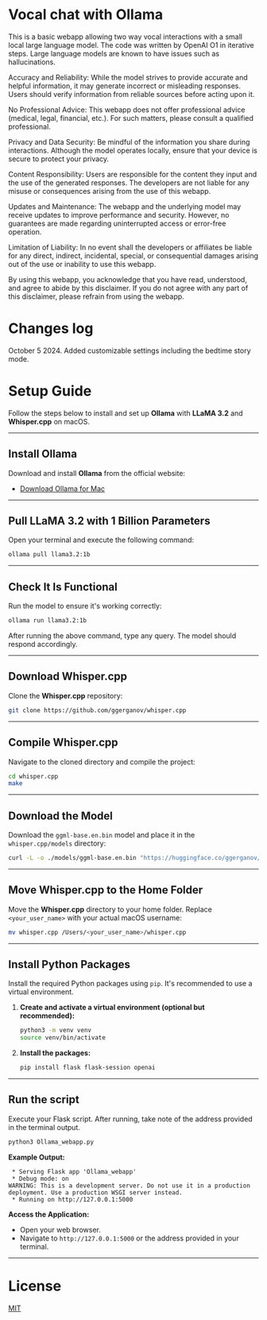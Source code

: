 # Vocal chat with Ollama
This is a basic webapp allowing two way vocal interactions with a small local large language model. The code was written by OpenAI O1 in iterative steps.
Large language models are known to have issues such as hallucinations. 

Accuracy and Reliability: While the model strives to provide accurate and helpful information, it may generate incorrect or misleading responses. Users should verify information from reliable sources before acting upon it.

No Professional Advice: This webapp does not offer professional advice (medical, legal, financial, etc.). For such matters, please consult a qualified professional.

Privacy and Data Security: Be mindful of the information you share during interactions. Although the model operates locally, ensure that your device is secure to protect your privacy.

Content Responsibility: Users are responsible for the content they input and the use of the generated responses. The developers are not liable for any misuse or consequences arising from the use of this webapp.

Updates and Maintenance: The webapp and the underlying model may receive updates to improve performance and security. However, no guarantees are made regarding uninterrupted access or error-free operation.

Limitation of Liability: In no event shall the developers or affiliates be liable for any direct, indirect, incidental, special, or consequential damages arising out of the use or inability to use this webapp.

By using this webapp, you acknowledge that you have read, understood, and agree to abide by this disclaimer. If you do not agree with any part of this disclaimer, please refrain from using the webapp. 

# Changes log

October 5 2024. Added customizable settings including the bedtime story mode.

# Setup Guide

Follow the steps below to install and set up **Ollama** with **LLaMA 3.2** and **Whisper.cpp** on macOS.

---

## Install Ollama

Download and install **Ollama** from the official website:

- [Download Ollama for Mac](https://ollama.com/download/mac)

---

## Pull LLaMA 3.2 with 1 Billion Parameters

Open your terminal and execute the following command:

```bash
ollama pull llama3.2:1b
```

---

## Check It Is Functional

Run the model to ensure it's working correctly:

```bash
ollama run llama3.2:1b
```

After running the above command, type any query. The model should respond accordingly.

---

## Download Whisper.cpp

Clone the **Whisper.cpp** repository:

```bash
git clone https://github.com/ggerganov/whisper.cpp
```

---

## Compile Whisper.cpp

Navigate to the cloned directory and compile the project:

```bash
cd whisper.cpp
make
```

---

## Download the Model

Download the `ggml-base.en.bin` model and place it in the `whisper.cpp/models` directory:

```bash
curl -L -o ./models/ggml-base.en.bin "https://huggingface.co/ggerganov/whisper.cpp/resolve/main/ggml-base.en.bin?download=true"
```

---

## Move Whisper.cpp to the Home Folder

Move the **Whisper.cpp** directory to your home folder. Replace `<your_user_name>` with your actual macOS username:

```bash
mv whisper.cpp /Users/<your_user_name>/whisper.cpp
```

---

## Install Python Packages

Install the required Python packages using `pip`. It's recommended to use a virtual environment.

1. **Create and activate a virtual environment (optional but recommended):**

    ```bash
    python3 -m venv venv
    source venv/bin/activate
    ```

2. **Install the packages:**

    ```bash
    pip install flask flask-session openai
    ```

---

## Run the script

Execute your Flask script. After running, take note of the address provided in the terminal output.

```bash
python3 Ollama_webapp.py
```

**Example Output:**

```
 * Serving Flask app 'Ollama_webapp'
 * Debug mode: on
WARNING: This is a development server. Do not use it in a production deployment. Use a production WSGI server instead.
 * Running on http://127.0.0.1:5000
```

**Access the Application:**

- Open your web browser.
- Navigate to `http://127.0.0.1:5000` or the address provided in your terminal.

---

# License

[MIT](LICENSE)

